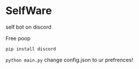 # SelfWare
self bot on discord

Free poop

`pip install discord`

`python main.py`
change config.json to ur prefrences! 


